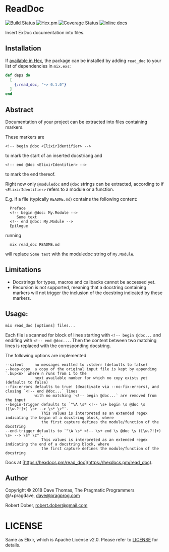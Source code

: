 # ReadDoc

[![Build Status](https://travis-ci.org/RobertDober/read_doc.svg?branch=master)](https://travis-ci.org/RobertDober/read_doc)
[![Hex.pm](https://img.shields.io/hexpm/v/read_doc.svg)](https://hex.pm/packages/read_doc)
[![Coverage Status](https://coveralls.io/repos/RobertDober/read_doc/badge.png)](https://coveralls.io/r/RobertDober/read_doc)
[![Inline docs](http://inch-ci.org/github/RobertDober/read_doc.svg?branch=master)](http://inch-ci.org/github/RobertDober/read_doc)

Insert ExDoc documentation into files.

## Installation

If [available in Hex](https://hex.pm/docs/publish), the package can be installed
by adding `read_doc` to your list of dependencies in `mix.exs`:

```elixir
def deps do
  [
    {:read_doc, "~> 0.1.0"}
  ]
end
```

<!-- begin @doc Tasks.ReadDoc -->
## Abstract

Documentation of your project can be extracted into files containing
markers.

These markers are

    <!-- begin @doc <ElixirIdentifier> -->

to mark the start of an inserted docstriang and

    <!-- end @doc <ElixirIdentifier> -->

to mark the end thereof.

Right now only `@moduledoc`  and `@doc` strings can be extracted, according to
if `<ElixirIdentifier>` refers to a module or a function.

E.g. if a file (typically `README.md`) contains the following content:

      Preface
      <!-- begin @doc: My.Module -->
         Some text
      <!-- end @doc: My.Module -->
      Epilogue


running

      mix read_doc README.md

will replace `Some text`
with the moduledoc string of `My.Module`.

## Limitations

- Docstrings for types, macros and callbacks cannot be accessed yet.
- Recursion is not supported, meaning that a docstring containing markers
  will not trigger the inclusion of the docstring indicated by these markers.
<!-- end @doc Tasks.ReadDoc -->

<!-- begin @doc ReadDoc.Options -->
## Usage:

    mix read_doc [options] files...

Each file is scanned for block of lines starting with `<!-- begin @doc...` and 
endifing with `<!-- end @doc...`.
Then the content between two matching lines is replaced with the corresponding docstring.

The following options are implemented

    --silent     no messages emitted to :stderr (defaults to false)
    --keep-copy  a copy of the original input file is kept by appending `.bup<n>` where n runs from 1 to the
                 next available number for which no copy exists yet (defaults to false)
    --fix-errors defaults to true! (deactivate via --no-fix-errors), and closing `<!-- end @doc...` lines
                 with no matching `<!-- begin @doc...` are removed from the input
    --begin-trigger defaults to `"\A \s* <!-- \s+ begin \s @doc \s ([\w.?!]+) \s+ --> \s* \z"`.
                    This values is interpreted as an extended regex indicating the begin of a docstring block, where
                    the first capture defines the module/function of the docstring
    --end-trigger defaults to `"\A \s* <!-- \s+ end \s @doc \s ([\w.?!]+) \s+ --> \s* \z"`.
                    This values is interpreted as an extended regex indicating the end of a docstring block, where
                    the first capture defines the module/function of the docstring
<!-- end @doc ReadDoc.Options -->

Docs at [https://hexdocs.pm/read_doc](https://hexdocs.pm/read_doc).



## Author

Copyright © 2018 Dave Thomas, The Pragmatic Programmers
@/+pragdave,  dave@pragprog.com

Robert Dober, robert.dober@gmail.com

# LICENSE

Same as Elixir, which is Apache License v2.0. Please refer to [LICENSE](LICENSE) for details.
